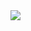 <!-- https://github.com/anuraghazra/github-readme-stats -->
<div>
<img align="center" valign="top" src="https://github-readme-stats.vercel.app/api?username=cbrueffer&count_private=true&include_all_commits=true" />
</div>
